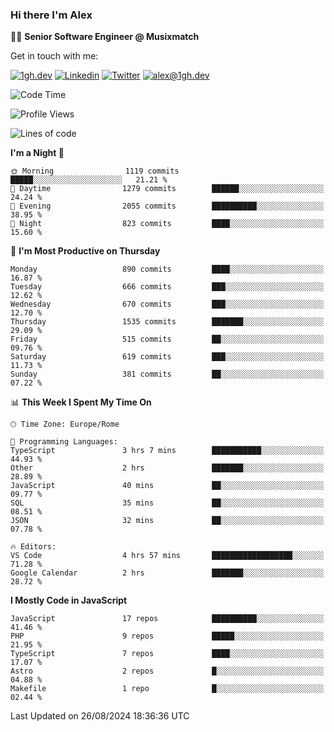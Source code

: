 ### Hi there I'm Alex

👨‍💻 __Senior Software Engineer @ Musixmatch__

Get in touch with me:

[![1gh.dev](https://img.shields.io/static/v1?label=1gh.dev&message=%20&color=red&logo=&style=flat-square&logoColor=white)](https://www.1gh.dev/)
[![Linkedin](https://img.shields.io/static/v1?label=Linkedin&message=%20&color=blue&logo=Linkedin&style=flat-square&logoColor=white)](https://linkedin.com/in/alexghirelli)
[![Twitter](https://img.shields.io/static/v1?label=Twitter&message=%20&color=blue&logo=Twitter&style=flat-square&logoColor=white)](https://twitter.com/alexGhirelli)
[![alex@1gh.dev](https://img.shields.io/static/v1?label=alex@1gh.dev&message=%20&color=red&logo=gmail&style=flat-square&logoColor=white)](mailto:alex@1gh.dev)

<!--START_SECTION:waka-->
![Code Time](http://img.shields.io/badge/Code%20Time-8%2C043%20hrs%2024%20mins-blue)

![Profile Views](http://img.shields.io/badge/Profile%20Views-1-blue)

![Lines of code](https://img.shields.io/badge/From%20Hello%20World%20I%27ve%20Written-25.7%20million%20lines%20of%20code-blue)

**I'm a Night 🦉** 

```text
🌞 Morning                1119 commits        █████░░░░░░░░░░░░░░░░░░░░   21.21 % 
🌆 Daytime                1279 commits        ██████░░░░░░░░░░░░░░░░░░░   24.24 % 
🌃 Evening                2055 commits        ██████████░░░░░░░░░░░░░░░   38.95 % 
🌙 Night                  823 commits         ████░░░░░░░░░░░░░░░░░░░░░   15.60 % 
```
📅 **I'm Most Productive on Thursday** 

```text
Monday                   890 commits         ████░░░░░░░░░░░░░░░░░░░░░   16.87 % 
Tuesday                  666 commits         ███░░░░░░░░░░░░░░░░░░░░░░   12.62 % 
Wednesday                670 commits         ███░░░░░░░░░░░░░░░░░░░░░░   12.70 % 
Thursday                 1535 commits        ███████░░░░░░░░░░░░░░░░░░   29.09 % 
Friday                   515 commits         ██░░░░░░░░░░░░░░░░░░░░░░░   09.76 % 
Saturday                 619 commits         ███░░░░░░░░░░░░░░░░░░░░░░   11.73 % 
Sunday                   381 commits         ██░░░░░░░░░░░░░░░░░░░░░░░   07.22 % 
```


📊 **This Week I Spent My Time On** 

```text
🕑︎ Time Zone: Europe/Rome

💬 Programming Languages: 
TypeScript               3 hrs 7 mins        ███████████░░░░░░░░░░░░░░   44.93 % 
Other                    2 hrs               ███████░░░░░░░░░░░░░░░░░░   28.89 % 
JavaScript               40 mins             ██░░░░░░░░░░░░░░░░░░░░░░░   09.77 % 
SQL                      35 mins             ██░░░░░░░░░░░░░░░░░░░░░░░   08.51 % 
JSON                     32 mins             ██░░░░░░░░░░░░░░░░░░░░░░░   07.78 % 

🔥 Editors: 
VS Code                  4 hrs 57 mins       ██████████████████░░░░░░░   71.28 % 
Google Calendar          2 hrs               ███████░░░░░░░░░░░░░░░░░░   28.72 % 
```

**I Mostly Code in JavaScript** 

```text
JavaScript               17 repos            ██████████░░░░░░░░░░░░░░░   41.46 % 
PHP                      9 repos             █████░░░░░░░░░░░░░░░░░░░░   21.95 % 
TypeScript               7 repos             ████░░░░░░░░░░░░░░░░░░░░░   17.07 % 
Astro                    2 repos             █░░░░░░░░░░░░░░░░░░░░░░░░   04.88 % 
Makefile                 1 repo              █░░░░░░░░░░░░░░░░░░░░░░░░   02.44 % 
```




 Last Updated on 26/08/2024 18:36:36 UTC
<!--END_SECTION:waka-->
